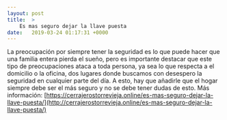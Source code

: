 ```yaml
---
layout: post
title:  >
    Es mas seguro dejar la llave puesta
date:   2019-03-24 01:17:31 +0000
---
```



La preocupación por siempre tener la seguridad es lo que puede hacer que una familia entera pierda el sueño, pero es importante destacar que este tipo de preocupaciones ataca a toda persona, ya sea lo que respecta a el domicilio o la oficina, dos lugares donde buscamos con desespero la seguridad en cualquier parte del día. A esto, hay que añadirle que el hogar siempre debe ser el más seguro y no se debe tener dudas de esto. Más información: [https://cerrajerostorrevieja.online/es-mas-seguro-dejar-la-llave-puesta/](http://cerrajerostorrevieja.online/es-mas-seguro-dejar-la-llave-puesta/)
